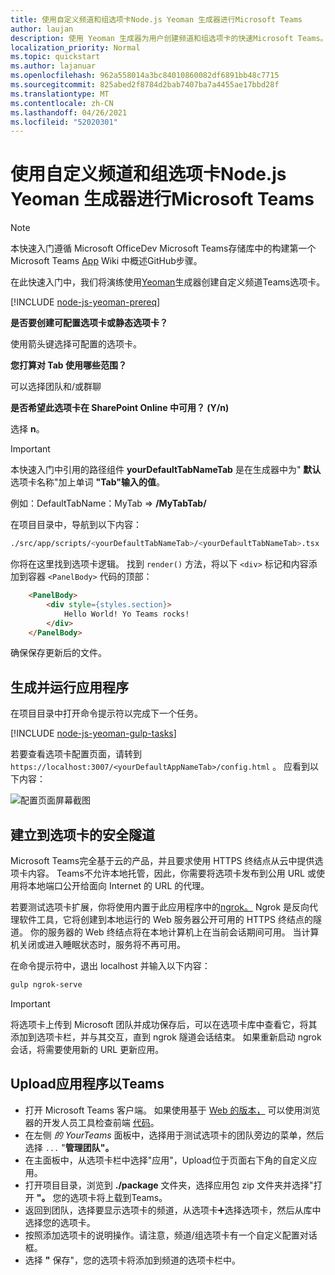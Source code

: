 ```yaml
---
title: 使用自定义频道和组选项卡Node.js Yeoman 生成器进行Microsoft Teams
author: laujan
description: 使用 Yeoman 生成器为用户创建频道和组选项卡的快速Microsoft Teams。
localization_priority: Normal
ms.topic: quickstart
ms.author: lajanuar
ms.openlocfilehash: 962a558014a3bc84010860082df6891bb48c7715
ms.sourcegitcommit: 825abed2f8784d2bab7407ba7a4455ae17bbd28f
ms.translationtype: MT
ms.contentlocale: zh-CN
ms.lasthandoff: 04/26/2021
ms.locfileid: "52020301"
---
```

# <a name="create-a-custom-channel-and-group-tab-with-nodejs-and-the-yeoman-generator-for-microsoft-teams"></a>使用自定义频道和组选项卡Node.js Yeoman 生成器进行Microsoft Teams

>[!NOTE]
>本快速入门遵循 Microsoft OfficeDev Microsoft Teams存储库中的构建第一个 Microsoft Teams [App](https://github.com/OfficeDev/generator-teams/wiki/Build-Your-First-Microsoft-Teams-App) Wiki 中概述GitHub步骤。

在此快速入门中，我们将演练使用[Yeoman](https://github.com/OfficeDev/generator-teams/)生成器创建自定义频道Teams选项卡。

[!INCLUDE [node-js-yeoman-prereq](~/includes/tabs/node-js-yeoman-prereq.md)]

**是否要创建可配置选项卡或静态选项卡？**

使用箭头键选择可配置的选项卡。

**您打算对 Tab 使用哪些范围？**

可以选择团队和/或群聊

**是否希望此选项卡在 SharePoint Online 中可用？ (Y/n)** 

选择 **n**。

>[!IMPORTANT]
>本快速入门中引用的路径组件 **yourDefaultTabNameTab** 是在生成器中为" **默认** 选项卡名称"加上单词 **"Tab"输入的值**。
>
>例如：DefaultTabName：MyTab   =>  **/MyTabTab/**

在项目目录中，导航到以下内容：

```bash
./src/app/scripts/<yourDefaultTabNameTab>/<yourDefaultTabNameTab>.tsx
```

你将在这里找到选项卡逻辑。 找到 `render()` 方法，将以下 `<div>` 标记和内容添加到容器 `<PanelBody>` 代码的顶部：

```html
    <PanelBody>
        <div style={styles.section}>
            Hello World! Yo Teams rocks!
        </div>
    </PanelBody>
```

确保保存更新后的文件。

## <a name="build-and-run-your-application"></a>生成并运行应用程序

在项目目录中打开命令提示符以完成下一个任务。

[!INCLUDE [node-js-yeoman-gulp-tasks](~/includes/tabs/node-js-yeoman-gulp-tasks.md)]

若要查看选项卡配置页面，请转到 `https://localhost:3007/<yourDefaultAppNameTab>/config.html` 。 应看到以下内容：

![配置页面屏幕截图](~/assets/images/tab-images/configurationPage.png)

## <a name="establish-a-secure-tunnel-to-your-tab"></a>建立到选项卡的安全隧道

Microsoft Teams完全基于云的产品，并且要求使用 HTTPS 终结点从云中提供选项卡内容。 Teams不允许本地托管，因此，你需要将选项卡发布到公用 URL 或使用将本地端口公开给面向 Internet 的 URL 的代理。

若要测试选项卡扩展，你将使用内置于此应用程序中的[ngrok。](https://ngrok.com/docs) Ngrok 是反向代理软件工具，它将创建到本地运行的 Web 服务器公开可用的 HTTPS 终结点的隧道。 你的服务器的 Web 终结点将在本地计算机上在当前会话期间可用。 当计算机关闭或进入睡眠状态时，服务将不再可用。

在命令提示符中，退出 localhost 并输入以下内容：

```bash
gulp ngrok-serve
```

> [!IMPORTANT]
> 将选项卡上传到 Microsoft 团队并成功保存后，可以在选项卡库中查看它，将其添加到选项卡栏，并与其交互，直到 ngrok 隧道会话结束。 如果重新启动 ngrok 会话，将需要使用新的 URL 更新应用。

## <a name="upload-your-application-to-teams"></a>Upload应用程序以Teams

- 打开 Microsoft Teams 客户端。 如果使用基于 [Web 的版本，](https://teams.microsoft.com) 可以使用浏览器的开发人员工具检查前端 [代码](~/tabs/how-to/developer-tools.md)。
- 在左侧 *的 YourTeams* 面板中，选择用于测试选项卡的团队旁边的菜单，然后选择 `...` "**管理团队"。**
- 在主面板中，从选项卡栏中选择"应用"，Upload位于页面右下角的自定义应用。 
- 打开项目目录，浏览到 **./package** 文件夹，选择应用包 zip 文件夹并选择"打开 **"。** 您的选项卡将上载到Teams。
- 返回到团队，选择要显示选项卡的频道，从选项卡➕选择选项卡，然后从库中选择您的选项卡。
- 按照添加选项卡的说明操作。请注意，频道/组选项卡有一个自定义配置对话框。
- 选择 **"** 保存"，您的选项卡将添加到频道的选项卡栏中。
